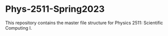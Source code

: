 # Phys-2511-Spring2023

This repository contains the master file structure for Physics 2511: Scientific Computing I.
